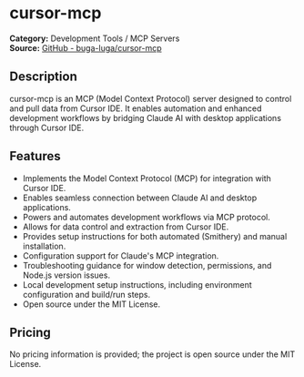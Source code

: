# cursor-mcp

**Category:** Development Tools / MCP Servers  
**Source:** [GitHub - buga-luga/cursor-mcp](https://github.com/buga-luga/cursor-mcp)

## Description
cursor-mcp is an MCP (Model Context Protocol) server designed to control and pull data from Cursor IDE. It enables automation and enhanced development workflows by bridging Claude AI with desktop applications through Cursor IDE.

## Features
- Implements the Model Context Protocol (MCP) for integration with Cursor IDE.
- Enables seamless connection between Claude AI and desktop applications.
- Powers and automates development workflows via MCP protocol.
- Allows for data control and extraction from Cursor IDE.
- Provides setup instructions for both automated (Smithery) and manual installation.
- Configuration support for Claude's MCP integration.
- Troubleshooting guidance for window detection, permissions, and Node.js version issues.
- Local development setup instructions, including environment configuration and build/run steps.
- Open source under the MIT License.

## Pricing
No pricing information is provided; the project is open source under the MIT License.
